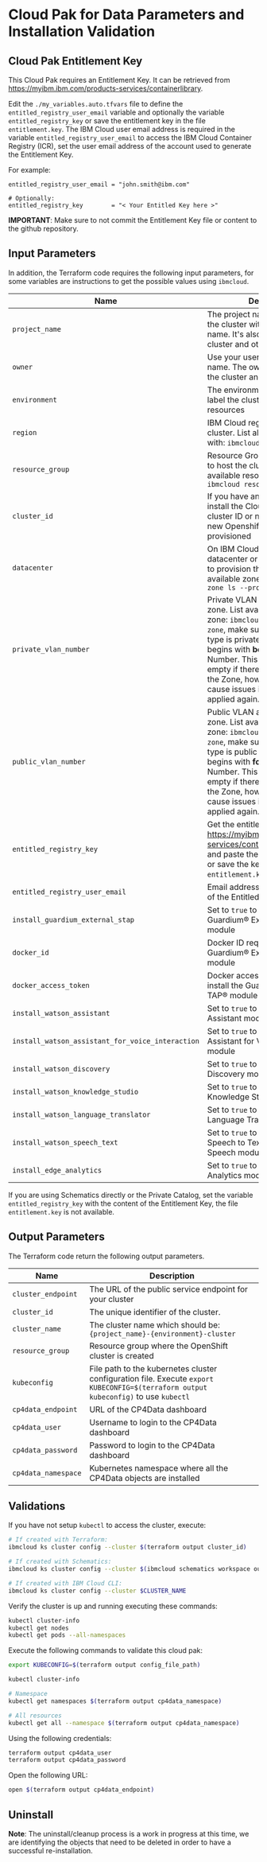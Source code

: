 # Cloud Pak for Data Parameters and Installation Validation

## Cloud Pak Entitlement Key

This Cloud Pak requires an Entitlement Key. It can be retrieved from https://myibm.ibm.com/products-services/containerlibrary.

Edit the `./my_variables.auto.tfvars` file to define the `entitled_registry_user_email` variable and optionally the variable `entitled_registry_key` or save the entitlement key in the file `entitlement.key`. The IBM Cloud user email address is required in the variable `entitled_registry_user_email` to access the IBM Cloud Container Registry (ICR), set the user email address of the account used to generate the Entitlement Key.

For example:

```hcl
entitled_registry_user_email = "john.smith@ibm.com"

# Optionally:
entitled_registry_key        = "< Your Entitled Key here >"
```

**IMPORTANT**: Make sure to not commit the Entitlement Key file or content to the github repository.

## Input Parameters

In addition, the Terraform code requires the following input parameters, for some variables are instructions to get the possible values using `ibmcloud`.

| Name                                             | Description                                                                                                                                                                                                                                                                                                                  | Default             | Required |
| ------------------------------------------------ | ---------------------------------------------------------------------------------------------------------------------------------------------------------------------------------------------------------------------------------------------------------------------------------------------------------------------------- | ------------------- | -------- |
| `project_name`                                   | The project name is used to name the cluster with the environment name. It's also used to label the cluster and other resources                                                                                                                                                                                              | `cloud-pack`        | Yes      |
| `owner`                                          | Use your user name or team name. The owner is used to label the cluster and other resources                                                                                                                                                                                                                                  | `anonymous`         | Yes      |
| `environment`                                    | The environment name is used to label the cluster and other resources                                                                                                                                                                                                                                                        | `sandbox`           | No       |
| `region`                                         | IBM Cloud region to host the cluster. List all available zones with: `ibmcloud is regions`                                                                                                                                                                                                                                   | `us-south`          | No       |
| `resource_group`                                 | Resource Group in your account to host the cluster. List all available resource groups with: `ibmcloud resource groups`                                                                                                                                                                                                      | `cloud-pak-sandbox` | No       |
| `cluster_id`                                     | If you have an existing cluster to install the Cloud Pak, use the cluster ID or name. If left blank, a new Openshift cluster will be provisioned                                                                                                                                                                             |                     | No       |
| `datacenter`                                     | On IBM Cloud Classic this is the datacenter or Zone in the region to provision the cluster. List all available zones with: `ibmcloud ks zone ls --provider classic`                                                                                                                                                          | `dal10`             | No       |
| `private_vlan_number`                            | Private VLAN assigned to your zone. List available VLANs in the zone: `ibmcloud ks vlan ls --zone`, make sure the the VLAN type is private and the router begins with **bc**. Use the ID or Number. This value may be empty if there isn't any VLAN in the Zone, however this may cause issues if the code is applied again. |                     | No       |
| `public_vlan_number`                             | Public VLAN assigned to your zone. List available VLANs in the zone: `ibmcloud ks vlan ls --zone`, make sure the the VLAN type is public and the router begins with **fc**. Use the ID or Number. This value may be empty if there isn't any VLAN in the Zone, however this may cause issues if the code is applied again.   |                     | No       |
| `entitled_registry_key`                          | Get the entitlement key from: https://myibm.ibm.com/products-services/containerlibrary, copy and paste the key to this variable or save the key to the file `entitlement.key`.                                                                                                                                               |                     | No       |
| `entitled_registry_user_email`                   | Email address of the user owner of the Entitled Registry Key                                                                                                                                                                                                                                                                 |                     | Yes      |
| `install_guardium_external_stap`                 | Set to `true` to install the Guardium® External S-TAP® module                                                                                                                                                                                                                                                                | `false`             | No       |
| `docker_id`                                      | Docker ID required to install the Guardium® External S-TAP® module                                                                                                                                                                                                                                                           |                     | No       |
| `docker_access_token`                            | Docker access token required to install the Guardium® External S-TAP® module                                                                                                                                                                                                                                                 |                     | No       |
| `install_watson_assistant`                       | Set to `true` to install the Watson™ Assistant module                                                                                                                                                                                                                                                                        | `false`             | No       |
| `install_watson_assistant_for_voice_interaction` | Set to `true` to install the Watson Assistant for Voice Interaction module                                                                                                                                                                                                                                                   | `false`             | No       |
| `install_watson_discovery`                       | Set to `true` to install the Watson Discovery module                                                                                                                                                                                                                                                                         | `false`             | No       |
| `install_watson_knowledge_studio`                | Set to `true` to install the Watson Knowledge Studio module                                                                                                                                                                                                                                                                  | `false`             | No       |
| `install_watson_language_translator`             | Set to `true` to install the Watson Language Translator module                                                                                                                                                                                                                                                               | `false`             | No       |
| `install_watson_speech_text`                     | Set to `true` to install the Watson Speech to Text or Watson Text to Speech module                                                                                                                                                                                                                                           | `false`             | No       |
| `install_edge_analytics`                         | Set to `true` to install the Edge Analytics module                                                                                                                                                                                                                                                                           | `false`             | No       |

If you are using Schematics directly or the Private Catalog, set the variable `entitled_registry_key` with the content of the Entitlement Key, the file `entitlement.key` is not available.

## Output Parameters

The Terraform code return the following output parameters.

| Name                | Description                                                                                                                         |
| ------------------- | ----------------------------------------------------------------------------------------------------------------------------------- |
| `cluster_endpoint`  | The URL of the public service endpoint for your cluster                                                                             |
| `cluster_id`        | The unique identifier of the cluster.                                                                                               |
| `cluster_name`      | The cluster name which should be: `{project_name}-{environment}-cluster`                                                            |
| `resource_group`    | Resource group where the OpenShift cluster is created                                                                               |
| `kubeconfig`        | File path to the kubernetes cluster configuration file. Execute `export KUBECONFIG=$(terraform output kubeconfig)` to use `kubectl` |
| `cp4data_endpoint`  | URL of the CP4Data dashboard                                                                                                        |
| `cp4data_user`      | Username to login to the CP4Data dashboard                                                                                          |
| `cp4data_password`  | Password to login to the CP4Data dashboard                                                                                          |
| `cp4data_namespace` | Kubernetes namespace where all the CP4Data objects are installed                                                                    |

## Validations

If you have not setup `kubectl` to access the cluster, execute:

```bash
# If created with Terraform:
ibmcloud ks cluster config --cluster $(terraform output cluster_id)

# If created with Schematics:
ibmcloud ks cluster config --cluster $(ibmcloud schematics workspace output --id $WORKSPACE_ID --json | jq -r '.[].output_values[].cluster_id.value')

# If created with IBM Cloud CLI:
ibmcloud ks cluster config --cluster $CLUSTER_NAME
```

Verify the cluster is up and running executing these commands:

```bash
kubectl cluster-info
kubectl get nodes
kubectl get pods --all-namespaces
```

Execute the following commands to validate this cloud pak:

```bash
export KUBECONFIG=$(terraform output config_file_path)

kubectl cluster-info

# Namespace
kubectl get namespaces $(terraform output cp4data_namespace)

# All resources
kubectl get all --namespace $(terraform output cp4data_namespace)
```

Using the following credentials:

```bash
terraform output cp4data_user
terraform output cp4data_password
```

Open the following URL:

```bash
open $(terraform output cp4data_endpoint)
```

## Uninstall

**Note**: The uninstall/cleanup process is a work in progress at this time, we are identifying the objects that need to be deleted in order to have a successful re-installation.
